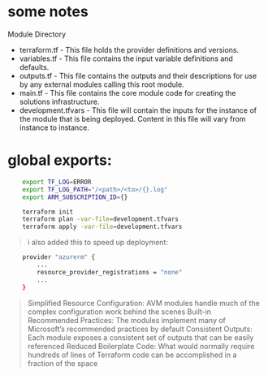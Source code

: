 # some notes

Module Directory
* terraform.tf - This file holds the provider definitions and versions.
* variables.tf - This file contains the input variable definitions and defaults.
* outputs.tf - This file contains the outputs and their descriptions for use by any external modules calling this root module.
* main.tf - This file contains the core module code for creating the solutions infrastructure.
* development.tfvars - This file will contain the inputs for the instance of the module that is being deployed. Content in this file will vary from instance to instance.

# global exports:

```sh
    export TF_LOG=ERROR
    export TF_LOG_PATH="/<path>/<to>/{}.log"
    export ARM_SUBSCRIPTION_ID={}

    terraform init
    terraform plan -var-file=development.tfvars
    terraform apply -var-file=development.tfvars

```

> i also added this to speed up deployment:
```sh
    provider "azurerm" {
        ...
        resource_provider_registrations = "none"
        ...
    }
```


> Simplified Resource Configuration: AVM modules handle much of the complex configuration work behind the scenes
Built-in Recommended Practices: The modules implement many of Microsoft’s recommended practices by default
Consistent Outputs: Each module exposes a consistent set of outputs that can be easily referenced
Reduced Boilerplate Code: What would normally require hundreds of lines of Terraform code can be accomplished in a fraction of the space
